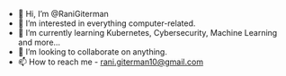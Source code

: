 - 👋 Hi, I’m @RaniGiterman
- 👀 I’m interested in everything computer-related.
- 🌱 I’m currently learning Kubernetes, Cybersecurity, Machine Learning and more...
- 💞️ I’m looking to collaborate on anything.
- 📫 How to reach me - rani.giterman10@gmail.com

